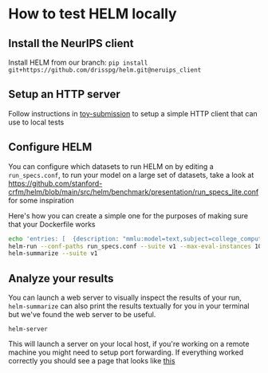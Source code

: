 # How to test HELM locally

## Install the NeurIPS client

Install HELM from our branch: `pip install git+https://github.com/drisspg/helm.git@neruips_client`


## Setup an HTTP server

Follow instructions in [toy-submission](/toy-submission/) to setup a simple HTTP client that can use to local tests

## Configure HELM

You can configure which datasets to run HELM on by editing a `run_specs.conf`, to run your model on a large set of datasets, take a look at https://github.com/stanford-crfm/helm/blob/main/src/helm/benchmark/presentation/run_specs_lite.conf for some inspiration

Here's how you can create a simple one for the purposes of making sure that your Dockerfile works

```bash
echo 'entries: [  {description: "mmlu:model=text,subject=college_computer_science,data_augmentation=canonical", priority: 4}]' > run_specs.conf
helm-run --conf-paths run_specs.conf --suite v1 --max-eval-instances 1000
helm-summarize --suite v1
```

## Analyze your results

You can launch a web server to visually inspect the results of your run, `helm-summarize` can also print the results textually for you in your terminal but we've found the web server to be useful.

```
helm-server
```

This will launch a server on your local host, if you're working on a remote machine you might need to setup port forwarding. If everything worked correctly you should see a page that looks like [this](https://user-images.githubusercontent.com/3282513/249620854-080f4d77-c5fd-4ea4-afa4-cf6a9dceb8c9.png)
